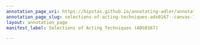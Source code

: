 ```yaml
---
annotation_page_uri: https://hipstas.github.io/annotating-adler/annotations/selections-of-acting-techniques-ads0167--canvas-1-teaching.json
annotation_page_slug: selections-of-acting-techniques-ads0167--canvas-1-teaching
layout: annotation_page
manifest_label: Selections of Acting Techniques (ADS0167)

---
```

